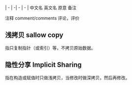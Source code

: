| - | -| - | - |
中文名  英文名  原意    备注

注释 comment/comments 评论，评价  

## 浅拷贝 sallow copy

指只复制指针（或索引）等，不拷贝原始数据。

## 隐性分享 Implicit Sharing

指在构造或赋值时只做浅拷贝，当修改时做深拷贝，然后再修改。

